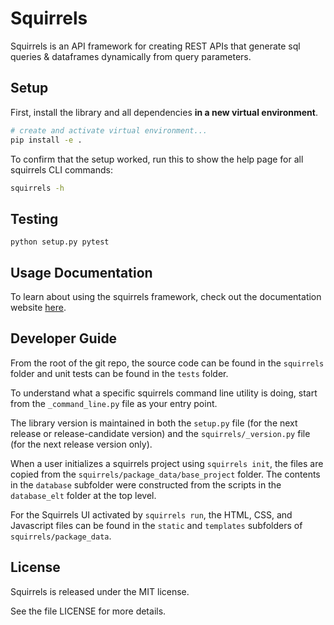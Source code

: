 # Squirrels

Squirrels is an API framework for creating REST APIs that generate sql queries & dataframes dynamically from query parameters. 

## Setup

First, install the library and all dependencies **in a new virtual environment**.

```bash
# create and activate virtual environment...
pip install -e .
```

To confirm that the setup worked, run this to show the help page for all squirrels CLI commands:

```bash
squirrels -h
```

## Testing

```
python setup.py pytest
```

## Usage Documentation

To learn about using the squirrels framework, check out the documentation website [here](https://squirrels-nest.github.io/squirrels-docs/).

## Developer Guide

From the root of the git repo, the source code can be found in the `squirrels` folder and unit tests can be found in the `tests` folder.

To understand what a specific squirrels command line utility is doing, start from the `_command_line.py` file as your entry point.

The library version is maintained in both the `setup.py` file (for the next release or release-candidate version) and the `squirrels/_version.py` file (for the next release version only).

When a user initializes a squirrels project using `squirrels init`, the files are copied from the `squirrels/package_data/base_project` folder. The contents in the `database` subfolder were constructed from the scripts in the `database_elt` folder at the top level.

For the Squirrels UI activated by `squirrels run`, the HTML, CSS, and Javascript files can be found in the `static` and `templates` subfolders of `squirrels/package_data`.

## License

Squirrels is released under the MIT license.

See the file LICENSE for more details.

